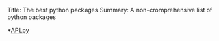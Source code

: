 Title: The best python packages
Summary: A non-cromprehensive list of python packages

*[APLpy](http://aplpy.github.com/index.html)